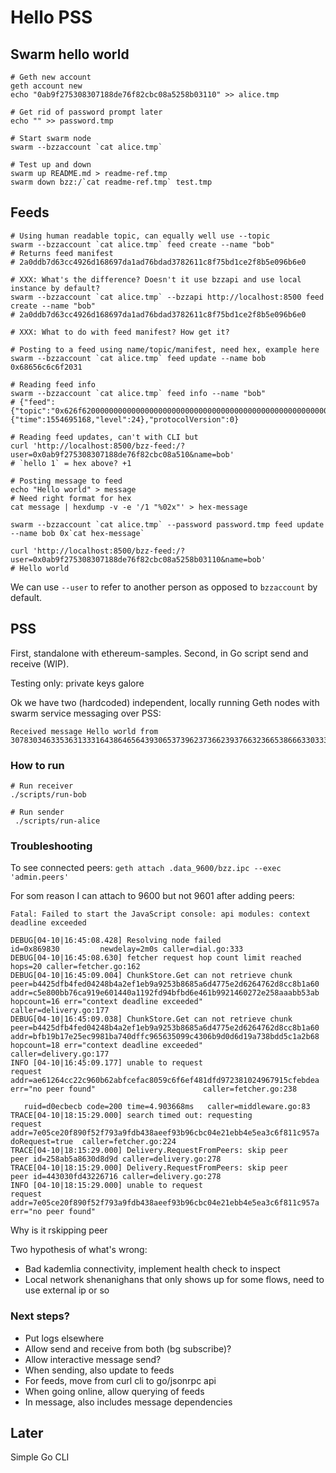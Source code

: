 # Hello PSS

## Swarm hello world

```
# Geth new account
geth account new
echo "0ab9f275308307188de76f82cbc08a5258b03110" >> alice.tmp

# Get rid of password prompt later
echo "" >> password.tmp

# Start swarm node
swarm --bzzaccount `cat alice.tmp`

# Test up and down
swarm up README.md > readme-ref.tmp
swarm down bzz:/`cat readme-ref.tmp` test.tmp
```

## Feeds

```
# Using human readable topic, can equally well use --topic
swarm --bzzaccount `cat alice.tmp` feed create --name "bob"
# Returns feed manifest
# 2a0ddb7d63cc4926d168697da1ad76bdad3782611c8f75bd1ce2f8b5e096b6e0

# XXX: What's the difference? Doesn't it use bzzapi and use local instance by default?
swarm --bzzaccount `cat alice.tmp` --bzzapi http://localhost:8500 feed create --name "bob"
# 2a0ddb7d63cc4926d168697da1ad76bdad3782611c8f75bd1ce2f8b5e096b6e0

# XXX: What to do with feed manifest? How get it?

# Posting to a feed using name/topic/manifest, need hex, example here
swarm --bzzaccount `cat alice.tmp` feed update --name bob 0x68656c6c6f2031

# Reading feed info 
swarm --bzzaccount `cat alice.tmp` feed info --name "bob"
# {"feed":{"topic":"0x626f620000000000000000000000000000000000000000000000000000000000","user":"0x0ab9f275308307188de76f82cbc08a5258b03110"},"epoch":{"time":1554695168,"level":24},"protocolVersion":0}

# Reading feed updates, can't with CLI but
curl 'http://localhost:8500/bzz-feed:/?user=0x0ab9f275308307188de76f82cbc08a510&name=bob'
# `hello 1` = hex above? +1

# Posting message to feed 
echo "Hello world" > message
# Need right format for hex
cat message | hexdump -v -e '/1 "%02x"' > hex-message

swarm --bzzaccount `cat alice.tmp` --password password.tmp feed update --name bob 0x`cat hex-message`

curl 'http://localhost:8500/bzz-feed:/?user=0x0ab9f275308307188de76f82cbc08a5258b03110&name=bob'
# Hello world
```

We can use `--user` to refer to another person as opposed to `bzzaccount` by default.

## PSS

First, standalone with ethereum-samples. Second, in Go script send and receive (WIP).

Testing only: private keys galore

Ok we have two (hardcoded) independent, locally running Geth nodes with swarm service messaging over PSS:

```
Received message Hello world from 307830346335363133316438646564393065373962373662393766323665386663303332353937383836666636386162363535376639316334626631616534366561623934343135633664663330626236343739636634306638313139373762623262323337373837663562383037643937313931663761393934613535383633336530
```

### How to run
```
# Run receiver
./scripts/run-bob 

# Run sender
 ./scripts/run-alice
```

### Troubleshooting

To see connected peers:
`geth attach .data_9600/bzz.ipc --exec 'admin.peers'`


For som reason I can attach to 9600 but not 9601 after adding peers:
```
Fatal: Failed to start the JavaScript console: api modules: context deadline exceeded
```

```
DEBUG[04-10|16:45:08.428] Resolving node failed                    id=0x869830         newdelay=2m0s caller=dial.go:333
DEBUG[04-10|16:45:08.630] fetcher request hop count limit reached  hops=20 caller=fetcher.go:162
DEBUG[04-10|16:45:09.004] ChunkStore.Get can not retrieve chunk    peer=b4425dfb4fed04248b4a2ef1eb9a9253b8685a6d4775e2d6264762d8cc8b1a60 addr=c5e800bb76ca919e601440a1192fd94bfbd6e461b9921460272e258aaabb53ab                                                                                                                                                                            hopcount=16 err="context deadline exceeded"            caller=delivery.go:177
DEBUG[04-10|16:45:09.038] ChunkStore.Get can not retrieve chunk    peer=b4425dfb4fed04248b4a2ef1eb9a9253b8685a6d4775e2d6264762d8cc8b1a60 addr=bfb19b17e25ec9981ba740dffc965635099c4306b9d0d6d19a738bdd5c1a2b68                                                                                                                                                                            hopcount=18 err="context deadline exceeded"            caller=delivery.go:177
INFO [04-10|16:45:09.177] unable to request                        request addr=ae61264cc22c960b62abfcefac8059c6f6ef481dfd972381024967915cfebdea err="no peer found"                        caller=fetcher.go:238
```

```
   ruid=d0ecbecb code=200 time=4.903668ms   caller=middleware.go:83
TRACE[04-10|18:15:29.000] search timed out: requesting             request addr=7e05ce20f890f52f793a9fdb438aeef93b96cbc04e21ebb4e5ea3c6f811c957a doRequest=true  caller=fetcher.go:224
TRACE[04-10|18:15:29.000] Delivery.RequestFromPeers: skip peer     peer id=258ab5a8630d8d9d caller=delivery.go:278
TRACE[04-10|18:15:29.000] Delivery.RequestFromPeers: skip peer     peer id=443030fd43226716 caller=delivery.go:278
INFO [04-10|18:15:29.000] unable to request                        request addr=7e05ce20f890f52f793a9fdb438aeef93b96cbc04e21ebb4e5ea3c6f811c957a err="no peer found"
```

Why is it rskipping peer

Two hypothesis of what's wrong:
- Bad kademlia connectivity, implement health check to inspect
- Local network shenanighans that only shows up for some flows, need to use external ip or so

### Next steps?
- Put logs elsewhere
- Allow send and receive from both (bg subscribe)?
- Allow interactive message send?
- When sending, also update to feeds
- For feeds, move from curl cli to go/jsonrpc api
- When going online, allow querying of feeds
- In message, also includes message dependencies



## Later

Simple Go CLI
